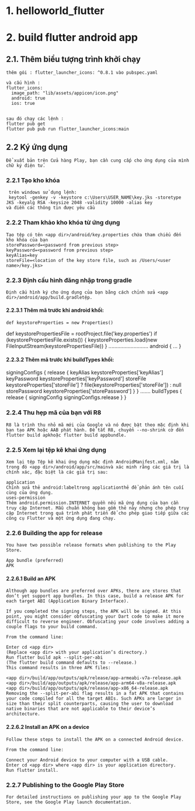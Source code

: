 # 1. helloworld_flutter

# 2. build flutter android app

## 2.1. Thêm biểu tượng trình khởi chạy

    thêm gói : flutter_launcher_icons: ^0.8.1 vào pubspec.yaml

    và cấu hình :
    flutter_icons:
      image_path: "lib/assets/appicon/icon.png"
      android: true
      ios: true


    sau đó chạy các lệnh :
    flutter pub get
    flutter pub pub run flutter_launcher_icons:main

## 2.2 Ký ứng dụng
    Để xuất bản trên Cửa hàng Play, bạn cần cung cấp cho ứng dụng của mình chữ ký điện tử.
### 2.2.1 Tạo kho khóa
     trên windows sử dụng lệnh:
     keytool -genkey -v -keystore c:\Users\USER_NAME\key.jks -storetype JKS -keyalg RSA -keysize 2048 -validity 10000 -alias key
    và điền các thông tin được yêu cầu
### 2.2.2 Tham khảo kho khóa từ ứng dụng
    Tạo tệp có tên <app dir>/android/key.properties chứa tham chiếu đến kho khóa của bạn
    storePassword=<password from previous step>
    keyPassword=<password from previous step>
    keyAlias=key
    storeFile=<location of the key store file, such as /Users/<user name>/key.jks>
### 2.2.3 Định cấu hình đăng nhập trong gradle
    Định cấu hình ký cho ứng dụng của bạn bằng cách chỉnh sửa <app dir>/android/app/build.gradletệp.

#### 2.2.3.1 Thêm mã trước khi android khối:
    def keystoreProperties = new Properties()
   def keystorePropertiesFile = rootProject.file('key.properties')
   if (keystorePropertiesFile.exists()) {
       keystoreProperties.load(new FileInputStream(keystorePropertiesFile))
   }
    ...........................
   android {
         ...
   }

#### 2.2.3.2 Thêm mã trước khi buildTypes khối:
   signingConfigs {
       release {
           keyAlias keystoreProperties['keyAlias']
           keyPassword keystoreProperties['keyPassword']
           storeFile keystoreProperties['storeFile'] ? file(keystoreProperties['storeFile']) : null
           storePassword keystoreProperties['storePassword']
       }
   }
   .......
   buildTypes {
       release {
           signingConfig signingConfigs.release
       }
   }

### 2.2.4 Thu hẹp mã của bạn với R8
    R8 là trình thu nhỏ mã mới của Google và nó được bật theo mặc định khi bạn tạo APK hoặc AAB phát hành. Để tắt R8, chuyển --no-shrink cờ đến flutter build apkhoặc flutter build appbundle.
### 2.2.5 Xem lại tệp kê khai ứng dụng
    Xem lại tệp Tệp kê khai ứng dụng mặc định AndroidManifest.xml, nằm trong đó <app dir>/android/app/src/mainvà xác minh rằng các giá trị là chính xác, đặc biệt là các giá trị sau:

    application
    Chỉnh sửa thẻ android:labeltrong applicationthẻ để phản ánh tên cuối cùng của ứng dụng.
    uses-permission
    Thêm android.permission.INTERNET quyền nếu mã ứng dụng của bạn cần truy cập Internet. Mẫu chuẩn không bao gồm thẻ này nhưng cho phép truy cập Internet trong quá trình phát triển để cho phép giao tiếp giữa các công cụ Flutter và một ứng dụng đang chạy.
### 2.2.6 Building the app for release
    You have two possible release formats when publishing to the Play Store.

    App bundle (preferred)
    APK

#### 2.2.6.1 Build an APK
    Although app bundles are preferred over APKs, there are stores that don’t yet support app bundles. In this case, build a release APK for each target ABI (Application Binary Interface).

    If you completed the signing steps, the APK will be signed. At this point, you might consider obfuscating your Dart code to make it more difficult to reverse engineer. Obfuscating your code involves adding a couple flags to your build command.

    From the command line:

    Enter cd <app dir>
    (Replace <app dir> with your application’s directory.)
    Run flutter build apk --split-per-abi
    (The flutter build command defaults to --release.)
    This command results in three APK files:

    <app dir>/build/app/outputs/apk/release/app-armeabi-v7a-release.apk
    <app dir>/build/app/outputs/apk/release/app-arm64-v8a-release.apk
    <app dir>/build/app/outputs/apk/release/app-x86_64-release.apk
    Removing the --split-per-abi flag results in a fat APK that contains your code compiled for all the target ABIs. Such APKs are larger in size than their split counterparts, causing the user to download native binaries that are not applicable to their device’s architecture.

#### 2.2.6.2 Install an APK on a device
    Follow these steps to install the APK on a connected Android device.

    From the command line:

    Connect your Android device to your computer with a USB cable.
    Enter cd <app dir> where <app dir> is your application directory.
    Run flutter install.

### 2.2.7 Publishing to the Google Play Store
    For detailed instructions on publishing your app to the Google Play Store, see the Google Play launch documentation.


